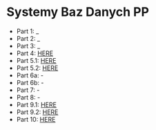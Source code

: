 # Systemy Baz Danych PP
- Part 1: _
- Part 2: _
- Part 3: _
- Part 4: [HERE](PART4.SQL)
- Part 5.1: [HERE](PART5.1.SQL)
- Part 5.2: [HERE](PART5.2.SQL)
- Part 6a: -
- Part 6b: -
- Part 7: -
- Part 8: -
- Part 9.1: [HERE](PART9.1.SQL)
- Part 9.2: [HERE](PART9.2.SQL)
- Part 10: [HERE](PART10.SQL)
